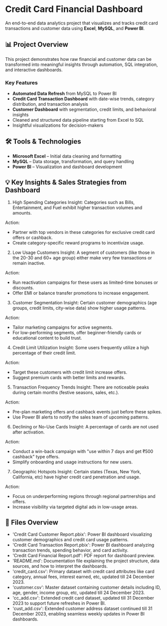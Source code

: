 # Credit Card Financial Dashboard

An end-to-end data analytics project that visualizes and tracks credit card transactions and customer data using **Excel**, **MySQL**, and **Power BI**.

## 📊 Project Overview

This project demonstrates how raw financial and customer data can be transformed into meaningful insights through automation, SQL integration, and interactive dashboards.

### Key Features

- **Automated Data Refresh** from MySQL to Power BI
- **Credit Card Transaction Dashboard** with date-wise trends, category distribution, and transaction analysis
- **Customer Dashboard** with segmentation, credit limits, and behavioral insights
- Cleaned and structured data pipeline starting from Excel to SQL
- Insightful visualizations for decision-makers

## 🛠 Tools & Technologies

- **Microsoft Excel** – Initial data cleaning and formatting
- **MySQL** – Data storage, transformation, and query handling
- **Power BI** – Visualization and dashboard development

## 💡 Key Insights & Sales Strategies from Dashboard
1. High Spending Categories
Insight: Categories such as Bills, Entertainment, and Fuel exhibit higher transaction volumes and amounts.

Action:
- Partner with top vendors in these categories for exclusive credit card offers or cashback.
- Create category-specific reward programs to incentivize usage.

2. Low Usage Customers
Insight: A segment of customers (like those in the 20-30 and 60+ age group) either make very few transactions or remain inactive.

Action:
- Run reactivation campaigns for these users as limited-time bonuses or discounts.
- Offer EMI or balance transfer promotions to increase engagement.

3. Customer Segmentation
Insight: Certain customer demographics (age groups, credit limits, city-wise data) show higher usage patterns.

Action:
- Tailor marketing campaigns for active segments.
- For low-performing segments, offer beginner-friendly cards or educational content to build trust.

4. Credit Limit Utilization
Insight: Some users frequently utilize a high percentage of their credit limit.

Action:
- Target these customers with credit limit increase offers.
- Suggest premium cards with better limits and rewards.

5. Transaction Frequency Trends
Insight: There are noticeable peaks during certain months (festive seasons, sales, etc.).

Action:
- Pre-plan marketing offers and cashback events just before these spikes.
- Use Power BI alerts to notify the sales team of upcoming patterns.

6. Declining or No-Use Cards
Insight: A percentage of cards are not used after activation.

Action:
- Conduct a win-back campaign with "use within 7 days and get ₹500 cashback" type offers.
- Simplify onboarding and usage instructions for new users.

7. Geographic Hotspots
Insight: Certain states (Texas, New York, California, etc) have higher credit card penetration and usage.

Action:
- Focus on underperforming regions through regional partnerships and offers.
- Increase visibility via targeted digital ads in low-usage areas.

## 📂 Files Overview
- 'Credit Card Customer Report.pbix': Power BI dashboard visualizing customer demographics and credit card usage patterns.
- 'Credit Card Transaction Report.pbix': Power BI dashboard analyzing transaction trends, spending behavior, and card activity.
- 'Credit Card Financial Report.pdf': PDF report for dashboard preview.
- 'README.md': Documentation file explaining the project structure, data sources, and how to interpret the dashboards.
- 'credit_card.csv': Primary dataset with credit card attributes like card category, annual fees, interest earned, etc, updated till 24 December 2023.
- 'customer.csv': Master dataset containing customer details including ID, age, gender, income group, etc, updated till 24 December 2023.
- 'cc_add.csv': Extended credit card dataset, updated till 31 December 2023 to support future refreshes in Power BI.
- 'cust_add.csv': Extended customer address dataset continued till 31 December 2023, enabling seamless weekly updates in Power BI dashboards.
